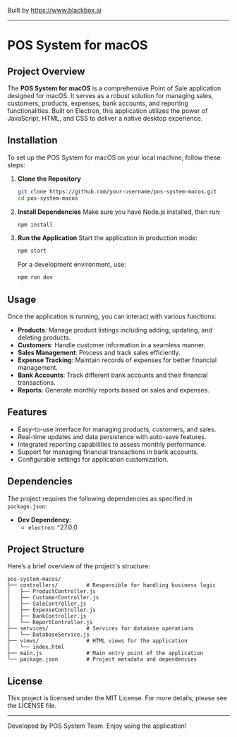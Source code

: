 
Built by https://www.blackbox.ai

---

# POS System for macOS

## Project Overview

The **POS System for macOS** is a comprehensive Point of Sale application designed for macOS. It serves as a robust solution for managing sales, customers, products, expenses, bank accounts, and reporting functionalities. Built on Electron, this application utilizes the power of JavaScript, HTML, and CSS to deliver a native desktop experience.

## Installation

To set up the POS System for macOS on your local machine, follow these steps:

1. **Clone the Repository**
   ```bash
   git clone https://github.com/your-username/pos-system-macos.git
   cd pos-system-macos
   ```

2. **Install Dependencies**
   Make sure you have Node.js installed, then run:
   ```bash
   npm install
   ```

3. **Run the Application**
   Start the application in production mode:
   ```bash
   npm start
   ```

   For a development environment, use:
   ```bash
   npm run dev
   ```

## Usage

Once the application is running, you can interact with various functions:

- **Products**: Manage product listings including adding, updating, and deleting products.
- **Customers**: Handle customer information in a seamless manner.
- **Sales Management**: Process and track sales efficiently.
- **Expense Tracking**: Maintain records of expenses for better financial management.
- **Bank Accounts**: Track different bank accounts and their financial transactions.
- **Reports**: Generate monthly reports based on sales and expenses.

## Features

- Easy-to-use interface for managing products, customers, and sales.
- Real-time updates and data persistence with auto-save features.
- Integrated reporting capabilities to assess monthly performance.
- Support for managing financial transactions in bank accounts.
- Configurable settings for application customization.

## Dependencies

The project requires the following dependencies as specified in `package.json`:

- **Dev Dependency**:
  - `electron`: ^27.0.0

## Project Structure

Here’s a brief overview of the project's structure:

```
pos-system-macos/
├── controllers/         # Responsible for handling business logic
│   ├── ProductController.js
│   ├── CustomerController.js
│   ├── SaleController.js
│   ├── ExpenseController.js
│   ├── BankController.js
│   └── ReportController.js
├── services/            # Services for database operations
│   └── DatabaseService.js
├── views/               # HTML views for the application
│   └── index.html
├── main.js              # Main entry point of the application
└── package.json         # Project metadata and dependencies
```

## License

This project is licensed under the MIT License. For more details, please see the LICENSE file.

---

Developed by POS System Team. Enjoy using the application!